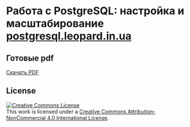 # Работа с PostgreSQL: настройка и масштабирование [postgresql.leopard.in.ua](https://postgresql.leopard.in.ua/)

## Готовые pdf

[Скачать PDF](https://github.com/le0pard/postgresql_book/releases/latest/download/postgresql.pdf)

## License

<a rel="license" href="https://creativecommons.org/licenses/by-nc/4.0/"><img alt="Creative Commons License" style="border-width:0" src="https://i.creativecommons.org/l/by-nc/4.0/88x31.png" /></a><br />This work is licensed under a <a rel="license" href="https://creativecommons.org/licenses/by-nc/4.0/">Creative Commons Attribution-NonCommercial 4.0 International License</a>.
